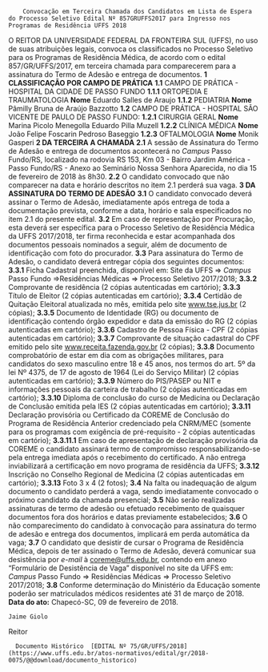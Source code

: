        Convocação em Terceira Chamada dos Candidatos em Lista de Espera do Processo Seletivo Edital Nº 857GRUFFS2017 para Ingresso nos Programas de Residência UFFS 2018  

 O REITOR DA UNIVERSIDADE FEDERAL DA FRONTEIRA SUL (UFFS), no uso de suas atribuições legais, convoca os classificados no Processo Seletivo para os Programas de Residência Médica, de acordo com o edital 857/GR/UFFS/2017, em terceira chamada para comparecerem para a assinatura do Termo de Adesão e entrega de documentos.  **1 CLASSIFICAÇÃO POR CAMPO DE PRÁTICA** **1.1** CAMPO DE PRÁTICA - HOSPITAL DA CIDADE DE PASSO FUNDO **1.1.1** ORTOPEDIA E TRAUMATOLOGIA     **Nome**     Eduardo Salles de Araujo     **1.1.2** PEDIATRIA     **Nome**     Pâmilly Bruna de Araújo Bazzotto     **1.2** CAMPO DE PRÁTICA - HOSPITAL SÃO VICENTE DE PAULO DE PASSO FUNDO: **1.2.1** CIRURGIA GERAL     **Nome**     Marina Picolo Menegolla     Eduardo Pilla Muzell     **1.2.2** CLÍNICA MÉDICA     **Nome**     João Felipe Foscarin Pedroso Baseggio     **1.2.3** OFTALMOLOGIA     **Nome**     Monik Gasperi      **2 DA TERCEIRA A CHAMADA** **2.1** A sessão de Assinatura do Termo de Adesão e entrega de documentos acontecerá no *Campus* Passo Fundo/RS, localizado na rodovia RS 153, Km 03 - Bairro Jardim América - Passo Fundo/RS - Anexo ao Seminário Nossa Senhora Aparecida, no dia 15 de fevereiro de 2018 às 8h30. **2.2** O candidato convocado que não comparecer na data e horário descritos no item 2.1 perderá sua vaga.  **3 DA ASSINATURA DO TERMO DE ADESÃO** **3.1** O candidato convocado deverá assinar o Termo de Adesão, imediatamente após entrega de toda a documentação prevista, conforme a data, horário e sala especificados no item 2.1 do presente edital. **3.2** Em caso de representação por Procuração, esta deverá ser específica para o Processo Seletivo de Residência Médica da UFFS 2017/2018, ter firma reconhecida e estar acompanhada dos documentos pessoais nominados a seguir, além de documento de identificação com foto do procurador. **3.3** Para assinatura do Termo de Adesão, o candidato deverá entregar cópia dos seguintes documentos: **3.3.1** Ficha Cadastral preenchida, disponível em: Site da UFFS => *Campus* Passo Fundo =>Residências Médicas => Processo Seletivo 2017/2018; **3.3.2** Comprovante de residência (2 cópias autenticadas em cartório); **3.3.3** Título de Eleitor (2 cópias autenticadas em cartório); **3.3.4** Certidão de Quitação Eleitoral atualizada no mês, emitida pelo site www.tse.jus.br (2 cópias); **3.3.5** Documento de Identidade (RG) ou documento de identificação contendo órgão expedidor e data da emissão do RG (2 cópias autenticadas em cartório); **3.3.6** Cadastro de Pessoa Física - CPF (2 cópias autenticadas em cartório); **3.3.7** Comprovante de situação cadastral do CPF emitido pelo site www.receita.fazenda.gov.br (2 cópias); **3.3.8** Documento comprobatório de estar em dia com as obrigações militares, para candidatos do sexo masculino entre 18 e 45 anos, nos termos do art. 5º da lei Nº 4375, de 17 de agosto de 1964 (Lei do Serviço Militar) (2 cópias autenticadas em cartório); **3.3.9** Número do PIS/PASEP ou NIT e informações pessoais da carteira de trabalho (2 cópias autenticadas em cartório); **3.3.10** Diploma de conclusão do curso de Medicina ou Declaração de Conclusão emitida pela IES (2 cópias autenticadas em cartório); **3.3.11** Declaração provisória ou Certificado da COREME de Conclusão do Programa de Residência Anterior credenciado pela CNRM/MEC (somente para os programas com exigência de pré-requisito - 2 cópias autenticadas em cartório); **3.3.11.1** Em caso de apresentação de declaração provisória da COREME o candidato assinará termo de compromisso responsabilizando-se pela entrega imediata após o recebimento do certificado. A não entrega inviabilizará a certificação em novo programa de residência da UFFS; **3.3.12** Inscrição no Conselho Regional de Medicina (2 cópias autenticadas em cartório); **3.3.13** Foto 3 x 4 (2 fotos); **3.4** Na falta ou inadequação de algum documento o candidato perderá a vaga, sendo imediatamente convocado o próximo candidato da chamada presencial; **3.5** Não serão realizadas assinaturas de termo de adesão ou efetuado recebimento de quaisquer documentos fora dos horários e datas previamente estabelecidos; **3.6** O não comparecimento do candidato à convocação para assinatura do termo de adesão e entrega dos documentos, implicará em perda automática da vaga; **3.7** O candidato que desistir de cursar o Programa de Residência Médica, depois de ter assinado o Termo de Adesão, deverá comunicar sua desistência por *e-mail* à [coreme@uffs.edu.br](mailto:coreme@uffs.edu.br), contendo em anexo “Formulário de Desistência de Vaga” disponível no site da UFFS em: *Campus* Passo Fundo => Residências Médicas => Processo Seletivo 2017/2018; **3.8** Conforme determinação do Ministério da Educação somente poderão ser matriculados médicos residentes até 31 de março de 2018.                                            **Data do ato:** Chapecó-SC, 09 de fevereiro de 2018.   
 

    Jaime Giolo   
 Reitor 

      Documento Histórico  [EDITAL Nº 75/GR/UFFS/2018](https://www.uffs.edu.br/atos-normativos/edital/gr/2018-0075/@@download/documento_historico)     
      